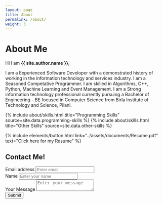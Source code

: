 ```yaml
---
layout: page
title: About
permalink: /about/
weight: 3
---
```


# **About Me**

Hi I am **{{ site.author.name }}**,<br>

I am a Experienced Software Developer with a demonstrated history of working in the information technology and services industry. I am a Seasoned Competative Programmer. I am skilled in Algorithms, C++, Python, Machine Learning and Event Management. I am a Strong information technology professional currently pursuing a Bachelor of Engineering - BE focused in Computer Science from Birla Institute of Technology and Science, Pilani.

<div class="row">
{% include about/skills.html title="Programming Skills" source=site.data.programming-skills %}
{% include about/skills.html title="Other Skills" source=site.data.other-skills %}
</div>

<p class="text-center">
{% include elements/button.html link="../assets/documents/Resume.pdf" text="Click here for my Resume" %}
</p>

<!-- <p class="text-center">
{% include elements/button.html link="mailto:singh.arshdeep1999@gmail.com" text="Please Contact on Email" %}
</p> -->

## **Contact Me!**

<form accept-charset="UTF-8" action="https://getform.io/f/497cc591-34d5-4259-a0f5-d5a46f0b5e1a" method="POST" enctype="multipart/form-data" target="_blank">
    <div class="form-group">
        <label for="exampleInputEmail1" required="required">Email address</label>
        <input type="email" name="email" class="form-control" id="exampleInputEmail1" aria-describedby="emailHelp" placeholder="Enter email">
    </div>
    <div class="form-group">
        <label for="exampleInputName">Name</label>
        <input type="text" name="name" class="form-control" id="exampleInputName" placeholder="Enter your name" required="required">
    </div>
    <div class="form-group">
        <label for="exampleInputMessage">Your Message</label>
        <textarea class="form-control" name="message" placeholder="Enter your message" required="required"></textarea>
    </div>
    <button type="submit" class="btn btn-primary">Submit</button>
</form>